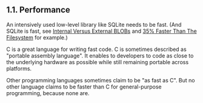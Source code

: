 ## 1\.1\. Performance


An intensively used low\-level library like SQLite needs to be fast.
(And SQLite is fast, see [Internal Versus External BLOBs](intern-v-extern-blob.html) and
[35% Faster Than The Filesystem](fasterthanfs.html) for example.)



C is a great language for writing fast code. C is sometimes
described as "portable assembly language". It enables to developers
to code as close to the underlying hardware as possible while still
remaining portable across platforms.



Other programming languages sometimes claim to be "as fast as C".
But no other language claims to be faster than C for general\-purpose
programming, because none are.



